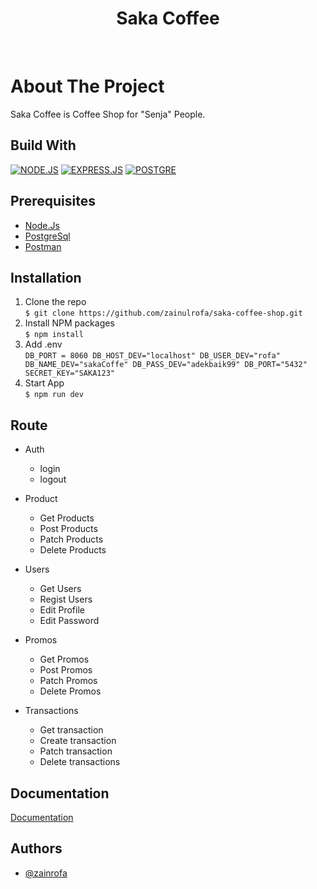 <h1 align="center"> Saka Coffee </h1> <br>

# About The Project

<p align="left">
  Saka Coffee is Coffee Shop for "Senja" People.
</p>

## Build With

[![NODE.JS](https://img.shields.io/badge/node.js-6DA55F?style=for-the-badge&logo=node.js&logoColor=white)](https://nodejs.org/en/)
[![EXPRESS.JS](https://img.shields.io/badge/express.js-%23404d59.svg?style=for-the-badge&logo=express&logoColor=%2361DAFB)](https://expressjs.com/)
[![POSTGRE](https://img.shields.io/badge/postgres-%23316192.svg?style=for-the-badge&logo=postgresql&logoColor=white)](https://www.postgresql.org/)

## Prerequisites

- [Node.Js](#Node.Js)
- [PostgreSql](#PostgreSql)
- [Postman](#Postman)

## Installation

1. Clone the repo <br>
   `$ git clone https://github.com/zainulrofa/saka-coffee-shop.git`
2. Install NPM packages<br>
   `$ npm install`
3. Add .env<br>
   `DB_PORT = 8060 DB_HOST_DEV="localhost" DB_USER_DEV="rofa" DB_NAME_DEV="sakaCoffe" DB_PASS_DEV="adekbaik99" DB_PORT="5432" SECRET_KEY="SAKA123"`
4. Start App<br>
   `$ npm run dev`

## Route

- Auth
  - login
  - logout
- Product
  - Get Products
  - Post Products
  - Patch Products
  - Delete Products
- Users
  - Get Users
  - Regist Users
  - Edit Profile
  - Edit Password
- Promos
  - Get Promos
  - Post Promos
  - Patch Promos
  - Delete Promos
- Transactions

  - Get transaction
  - Create transaction
  - Patch transaction
  - Delete transactions

## Documentation

[Documentation](https://saka-backend-1xwuafy4s-zainulrofa.vercel.app/)

## Authors

- [@zainrofa](https://github.com/zainulrofa/saka-coffee-shop)
